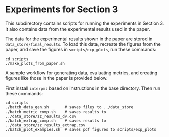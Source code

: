 # Experiments for Section 3

This subdirectory contains scripts for running the experiments in Section 3.  It also contains data from the experimental results used in the paper.

The data for the experimental results shown in the paper are stored in `data_store/final_results`. 
To load this data, recreate the figures from the paper, and save the figures in `scripts/exp_plots`, run these commands:
```
cd scripts
./make_plots_from_paper.sh
```

A sample workflow for generating data, evaluating metrics, and creating figures like those in the paper is provided below.

First install `interpml` based on instructions in the base directory.  Then run these commands:

```
cd scripts
./batch_data_gen.sh       # saves files to ../data_store
./batch_metric_comp.sh    # saves results to ../data_store/zz_results_dv.csv
./batch_extrap_comp.sh    # saves results to ../data_store/zz_results_extrap.csv
./batch_plot_examples.sh  # saves pdf figures to scripts/exp_plots
```
